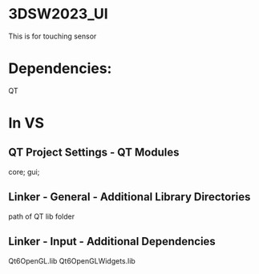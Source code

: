 # 3DSW2023_UI
This is for touching sensor

# Dependencies:
QT

# In VS 
## QT Project Settings - QT Modules
core; 
gui;

## Linker - General - Additional Library Directories
path of QT lib folder

## Linker - Input - Additional Dependencies
Qt6OpenGL.lib
Qt6OpenGLWidgets.lib
